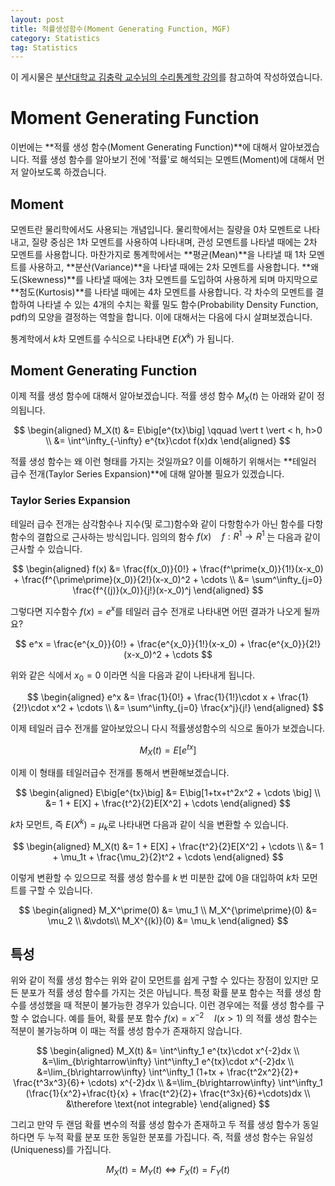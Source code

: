 ```yaml
---
layout: post
title: 적률생성함수(Moment Generating Function, MGF)
category: Statistics
tag: Statistics
---
```






이 게시물은 [부산대학교 김충락 교수님의 수리통계학 강의](http://kocw.net/home/search/kemView.do?kemId=1363783)를 참고하여 작성하였습니다.

# Moment Generating Function

이번에는 **적률 생성 함수(Moment Generating Function)**에 대해서 알아보겠습니다. 적률 생성 함수를 알아보기 전에 '적률'로 해석되는 모멘트(Moment)에 대해서 먼저 알아보도록 하겠습니다.



## Moment

모멘트란 물리학에서도 사용되는 개념입니다. 물리학에서는 질량을 0차 모멘트로 나타내고, 질량 중심은 1차 모멘트를 사용하여 나타내며, 관성 모멘트를 나타낼 때에는 2차 모멘트를 사용합니다. 마찬가지로 통계학에서는 **평균(Mean)**을 나타낼 때 1차 모멘트를 사용하고, **분산(Variance)**을 나타낼 때에는 2차 모멘트를 사용합니다. **왜도(Skewness)**를 나타낼 때에는 3차 모멘트를 도입하여 사용하게 되며 마지막으로 **첨도(Kurtosis)**를 나타낼 때에는 4차 모멘트를 사용합니다. 각 차수의 모멘트를 결합하여 나타낼 수 있는 4개의 수치는 확률 밀도 함수(Probability Density Function, pdf)의 모양을 결정하는 역할을 합니다. 이에 대해서는 다음에 다시 살펴보겠습니다.

통계학에서 $k$차 모멘트를 수식으로 나타내면 $E(X^k)$ 가 됩니다.



## Moment Generating Function

이제 적률 생성 함수에 대해서 알아보겠습니다. 적률 생성 함수 $M_X(t)$ 는 아래와 같이 정의됩니다.


$$
\begin{aligned}
M_X(t) &= E\big[e^{tx}\big] \qquad \vert t \vert < h, h>0 \\
&= \int^\infty_{-\infty} e^{tx}\cdot f(x)dx
\end{aligned}
$$


적률 생성 함수는 왜 이런 형태를 가지는 것일까요? 이를 이해하기 위해서는 **테일러 급수 전개(Taylor Series Expansion)**에 대해 알아볼 필요가 있겠습니다.

### Taylor Series Expansion

테일러 급수 전개는 삼각함수나 지수(및 로그)함수와 같이 다항함수가 아닌 함수를 다항함수의 결합으로 근사하는 방식입니다. 임의의 함수 $f(x) \quad f:R^1 \rightarrow R^1$ 는 다음과 같이 근사할 수 있습니다.


$$
\begin{aligned}
f(x) &= \frac{f(x_0)}{0!} + \frac{f^\prime(x_0)}{1!}(x-x_0) + \frac{f^{\prime\prime}(x_0)}{2!}(x-x_0)^2 + \cdots \\
&= \sum^\infty_{j=0} \frac{f^{(j)}(x_0)}{j!}(x-x_0)^j
\end{aligned}
$$


그렇다면 지수함수 $f(x) = e^x$를 테일러 급수 전개로 나타내면 어떤 결과가 나오게 될까요?


$$
e^x = \frac{e^{x_0}}{0!} + \frac{e^{x_0}}{1!}(x-x_0) + \frac{e^{x_0}}{2!}(x-x_0)^2 + \cdots
$$

위와 같은 식에서 $x_0 = 0$ 이라면 식을 다음과 같이 나타내게 됩니다.


$$
\begin{aligned}
e^x &= \frac{1}{0!} + \frac{1}{1!}\cdot x + \frac{1}{2!}\cdot x^2 + \cdots \\
&= \sum^\infty_{j=0} \frac{x^j}{j!}
\end{aligned}
$$


이제 테일러 급수 전개를 알아보았으니 다시 적률생성함수의 식으로 돌아가 보겠습니다.


$$
M_X(t) = E\big[e^{tx}\big]
$$


이제 이 형태를 테일러급수 전개를 통해서 변환해보겠습니다.


$$
\begin{aligned}
E\big[e^{tx}\big] &= E\big[1+tx+t^2x^2 + \cdots \big] \\
&= 1 + E[X] + \frac{t^2}{2}E[X^2] + \cdots
\end{aligned}
$$


$k$차 모먼트, 즉 $E(X^k) = \mu_k$로 나타내면 다음과 같이 식을 변환할 수 있습니다.


$$
\begin{aligned}
M_X(t) &= 1 + E[X] + \frac{t^2}{2}E[X^2] + \cdots \\
&= 1 + \mu_1t + \frac{\mu_2}{2}t^2 + \cdots
\end{aligned}
$$


이렇게 변환할 수 있으므로 적률 생성 함수를 $k$ 번 미분한 값에 0을 대입하여 $k$차 모먼트를 구할 수 있습니다.


$$
\begin{aligned}
M_X^\prime(0) &= \mu_1 \\
M_X^{\prime\prime}(0) &= \mu_2 \\
&\vdots\\
M_X^{(k)}(0) &= \mu_k
\end{aligned}
$$


## 특성

위와 같이 적률 생성 함수는 위와 같이 모먼트를 쉽게 구할 수 있다는 장점이 있지만 모든 분포가 적률 생성 함수를 가지는 것은 아닙니다. 특정 확률 분포 함수는 적률 생성 함수를 생성했을 때 적분이 불가능한 경우가 있습니다. 이런 경우에는 적률 생성 함수를 구할 수 없습니다. 예를 들어, 확률 분포 함수 $f(x) = x^{-2} \quad I(x>1)$ 의 적률 생성 함수는 적분이 불가능하며 이 때는 적률 생성 함수가 존재하지 않습니다.


$$
\begin{aligned}
M_X(t) &= \int^\infty_1 e^{tx}\cdot x^{-2}dx \\
&=\lim_{b\rightarrow\infty} \int^\infty_1 e^{tx}\cdot x^{-2}dx \\
&=\lim_{b\rightarrow\infty} \int^\infty_1 (1+tx + \frac{t^2x^2}{2}+ \frac{t^3x^3}{6}+ \cdots) x^{-2}dx \\
&=\lim_{b\rightarrow\infty} \int^\infty_1 (\frac{1}{x^2}+\frac{t}{x} + \frac{t^2}{2}+ \frac{t^3x}{6}+\cdots)dx \\
&\therefore \text{not integrable}
\end{aligned}
$$


그리고 만약 두 랜덤 확률 변수의 적률 생성 함수가 존재하고 두 적률 생성 함수가 동일하다면 두 누적 확률 분포 또한 동일한 분포를 가집니다. 즉, 적률 생성 함수는 유일성(Uniqueness)를 가집니다.


$$
M_X(t) = M_Y(t) \Leftrightarrow F_X(t) = F_Y(t)
$$
